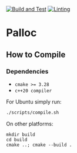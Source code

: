 [![Build and Test](https://github.com/P6-CMMR/palloc/actions/workflows/build_and_test.yaml/badge.svg?branch=main)](https://github.com/P6-CMMR/palloc/actions/workflows/build_and_test.yaml)
[![Linting](https://github.com/P6-CMMR/palloc/actions/workflows/linting.yaml/badge.svg?branch=main)](https://github.com/P6-CMMR/palloc/actions/workflows/linting.yaml)

# Palloc
## How to Compile
### Dependencies
- `cmake >= 3.28`
- `c++20 compiler`

For Ubuntu simply run:
```bash
./scripts/compile.sh
```

On other platforms:
```
mkdir build
cd build
cmake ..; cmake --build .
```
